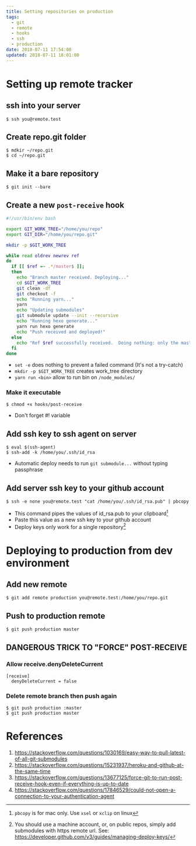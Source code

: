 ```yaml
---
title: Setting repositories on production
tags:
  - git
  - remote
  - hooks
  - ssh
  - production
date: 2018-07-11 17:54:00
updated: 2018-07-11 18:01:00
---
```



# Setting up remote tracker

## ssh into your server

    $ ssh you@remote.test

## Create repo.git folder

    $ mdkir ~/repo.git
    $ cd ~/repo.git

## Make it a bare repository

    $ git init --bare

## Create a new `post-receive` hook

```bash (hooks/post-receive)
#!/usr/bin/env bash

export GIT_WORK_TREE="/home/you/repo"
export GIT_DIR="/home/you/repo.git"

mkdir -p $GIT_WORK_TREE

while read oldrev newrev ref
do
  if [[ $ref =~ .*/master$ ]];
  then
    echo "Branch master received. Deploying..."
    cd $GIT_WORK_TREE
    git clean -df
    git checkout -f
    echo "Running yarn..."
    yarn
    echo "Updating submodules"
    git submodule update --init --recursive
    echo "Running hexo generate..."
    yarn run hexo generate
    echo "Push received and deployed!"
  else
    echo "Ref $ref successfully received.  Doing nothing: only the master branch may be deployed on this server."
  fi
done
```

* `set -e` does nothing to prevent a failed command (It's not a try-catch)
* `mkdir -p $GIT_WORK_TREE` creates work_tree directory
* `yarn run <bin>` allow to run bin on `/node_modules/`

### Make it executable

    $ chmod +x hooks/post-receive

* Don't forget #! variable

## Add ssh key to ssh agent on server

    $ eval $(ssh-agent)
    $ ssh-add -k /home/you/.ssh/id_rsa

* Automatic deploy needs to run `git submodule...` without typing passphrase

## Add server ssh key to your github account

    $ ssh -e none you@remote.test "cat /home/you/.ssh/id_rsa.pub" | pbcopy

* This command pipes the values of id_rsa.pub to your clipboard[^1]
* Paste this value as a new ssh key to your github account
* Deploy keys only work for a single repository[^2]

# Deploying to production from dev environment

## Add new remote

    $ git add remote production you@remote.test:/home/you/repo.git

## Push to production remote

    $ git push production master

## DANGEROUS TRICK TO "FORCE" POST-RECEIVE

### Allow receive.denyDeleteCurrent

```config (repo.git/config)
[receive]
  denyDeleteCurrent = false
```

### Delete remote branch then push again

    $ git push production :master
    $ git push production master

# References

1. https://stackoverflow.com/questions/1030169/easy-way-to-pull-latest-of-all-git-submodules
1. https://stackoverflow.com/questions/15231937/heroku-and-github-at-the-same-time
1. https://stackoverflow.com/questions/13677125/force-git-to-run-post-receive-hook-even-if-everything-is-up-to-date
1. https://stackoverflow.com/questions/17846529/could-not-open-a-connection-to-your-authentication-agent

[^1]: `pbcopy` is for mac only. Use `xsel` or `xclip` on linux
[^2]: You should use a machine account, or, on public repos, simply add submodules with https remote url. See: https://developer.github.com/v3/guides/managing-deploy-keys/
